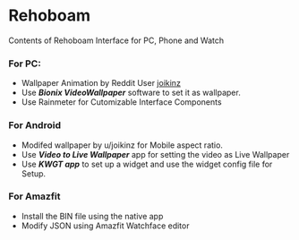 # Rehoboam
Contents of Rehoboam Interface for PC, Phone and Watch

### For PC:

*   Wallpaper Animation by Reddit User [joikinz](https://www.reddit.com/user/joikinz/)
*   Use ***Bionix VideoWallpaper*** software to set it as wallpaper.
*   Use Rainmeter for Cutomizable Interface Components

### For Android

*   Modifed wallpaper by u/joikinz for Mobile aspect ratio.
*   Use ***Video to Live Wallpaper*** app for setting the video as Live Wallpaper
*   Use ***KWGT app*** to set up a widget and use the widget config file for Setup.

### For Amazfit

*   Install the BIN file using the native app
*   Modify JSON using Amazfit Watchface editor
